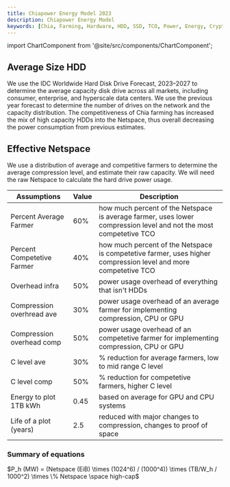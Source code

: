 ```yaml
---
title: Chiapower Energy Model 2023
description: Chiapower Energy Model
keywords: [Chia, Farming, Hardware, HDD, SSD, TCO, Power, Energy, Cryptocurrencies]
---
```

import ChartComponent from '@site/src/components/ChartComponent';

## Average Size HDD
We use the IDC Worldwide Hard Disk Drive Forecast, 2023–2027 to determine the average capacity disk drive across all markets, including consumer, enterprise, and hyperscale data centers. We use the previous year forecast to determine the number of drives on the network and the capacity distribution. The competitiveness of Chia farming has increased the mix of high capacity HDDs into the Netspace, thus overall decreasing the power consumption from previous estimates.

<ChartComponent />




## Effective Netspace
We use a distribution of average and competitive farmers to determine the average compression level, and estimate their raw capacity. We will need the raw Netspace to calculate the hard drive power usage.

| Assumptions                | Value | Description                                                                                                       |
| -------------------------- | ----- | ----------------------------------------------------------------------------------------------------------------- |
| Percent Average Farmer     | 60%   | how much percent of the Netspace is average farmer, uses lower compression level and not the most competetive TCO |
| Percent Competetive Farmer | 40%   | how much percent of the Netspace is competetive farmer, uses higher compression level and more competetive TCO    |
| Overhead infra             | 50%   | power usage overhead of everything that isn't HDDs                                                                |
| Compression overhread ave  | 30%   | power usage overhead of an average farmer for implementing compression, CPU or GPU                                |
| Compression overhead comp  | 50%   | power usage overhead of an competetive farmer for implementing compression, CPU or GPU                            |
| C level ave                | 30%   | % reduction for average farmers, low to mid range C level                                                         |
| C level comp               | 50%   | % reduction for competetive farmers, higher C level                                                               |
| Energy to plot 1TB kWh     | 0.45  | based on average for GPU and CPU systems                                                                          |
| Life of a plot (years)     | 2.5   | reduced with major changes to compression, changes to proof of space                                              |





### Summary of equations

$P_h (MW) = (Netspace (EiB) \times (1024^6) / (1000^4)) \times (TB/W_h / 1000^2) \times \% Netspace \space high-cap$
